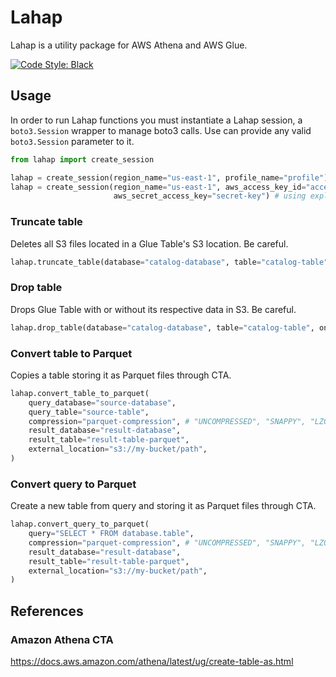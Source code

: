 # Lahap
Lahap is a utility package for AWS Athena and AWS Glue.

<a href="https://github.com/psf/black"><img alt="Code Style: Black" src="https://img.shields.io/badge/code%20style-black-000000.svg"></a>

## Usage
In order to run Lahap functions you must instantiate a Lahap session, a `boto3.Session` wrapper to manage boto3 calls. Use can provide any valid `boto3.Session` parameter to it.
```python
from lahap import create_session

lahap = create_session(region_name="us-east-1", profile_name="profile") # using profile
lahap = create_session(region_name="us-east-1", aws_access_key_id="access-key", 
                       aws_secret_access_key="secret-key") # using explicit key credentials
```

### Truncate table
Deletes all S3 files located in a Glue Table's S3 location. Be careful.
```python
lahap.truncate_table(database="catalog-database", table="catalog-table")
```

### Drop table
Drops Glue Table with or without its respective data in S3. Be careful.
```python
lahap.drop_table(database="catalog-database", table="catalog-table", only_schema=False)
```

### Convert table to Parquet
Copies a table storing it as Parquet files through CTA.
```python
lahap.convert_table_to_parquet(
    query_database="source-database",
    query_table="source-table",
    compression="parquet-compression", # "UNCOMPRESSED", "SNAPPY", "LZO", "GZIP"
    result_database="result-database",
    result_table="result-table-parquet",
    external_location="s3://my-bucket/path",
)
```

### Convert query to Parquet
Create a new table from query and storing it as Parquet files through CTA.
```python
lahap.convert_query_to_parquet(
    query="SELECT * FROM database.table",
    compression="parquet-compression", # "UNCOMPRESSED", "SNAPPY", "LZO", "GZIP"
    result_database="result-database",
    result_table="result-table-parquet",
    external_location="s3://my-bucket/path",
)
```

## References
### Amazon Athena CTA
https://docs.aws.amazon.com/athena/latest/ug/create-table-as.html